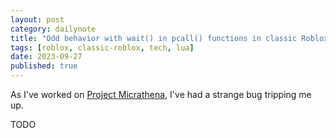 ```yaml
---
layout: post
category: dailynote
title: "Odd behavior with wait() in pcall() functions in classic Roblox versions"
tags: [roblox, classic-roblox, tech, lua]
date: 2023-09-27
published: true
---
```

As I've worked on [Project Micrathena](/projects/micrathena), I've had a strange bug tripping me up.

TODO
